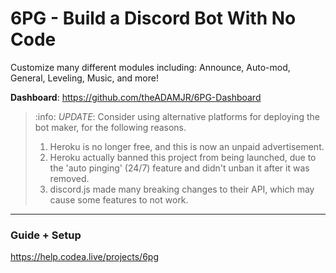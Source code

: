 # 6PG - Build a Discord Bot With No Code
Customize many different modules including:
Announce, Auto-mod, General, Leveling, Music, and more!

**Dashboard**: https://github.com/theADAMJR/6PG-Dashboard

> :info: *UPDATE*: Consider using alternative platforms for deploying the bot maker, for the following reasons.
> 1) Heroku is no longer free, and this is now an unpaid advertisement.
> 2) Heroku actually banned this project from being launched, due to the 'auto pinging' (24/7) feature and didn't unban it after it was removed.
> 3) discord.js made many breaking changes to their API, which may cause some features to not work.

---

### Guide + Setup
https://help.codea.live/projects/6pg
